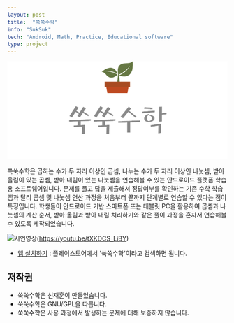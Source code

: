 ```yaml
---
layout: post
title:  "쑥쑥수학"
info: "SukSuk"
tech: "Android, Math, Practice, Educational software"
type: project
---
```


![쑥쑥수학타이틀](/assets/img/project_suksuk/타이틀.png)


  쑥쑥수학은 곱하는 수가 두 자리 이상인 곱셈, 나누는 수가 두 자리 이상인 나눗셈, 받아 올림이 있는 곱셈, 받아 내림이 있는 나눗셈을 연습해볼 수 있는 안드로이드 플랫폼 학습용 소프트웨어입니다. 문제를 풀고 답을 제출해서 정답여부를 확인하는 기존 수학 학습 앱과 달리 곱셈 및 나눗셈 연산 과정을 처음부터 끝까지 단계별로 연습할 수 있다는 점이 특징입니다. 학생들이 안드로이드 기반 스마트폰 또는 태블릿 PC을 활용하여 곱셈과 나눗셈의 계산 순서, 받아 올림과 받아 내림 처리하기와 같은 풀이 과정을 혼자서 연습해볼 수 있도록 제작되었습니다.
  
![시연영상](https://raw.github.com/ShinJaehun/SukSuk/master/screenshot.png)(https://youtu.be/tXKDCS_LiBY)
* [앱 설치하기](https://play.google.com/store/apps/details?id=com.shinjaehun.suksuk) : 플레이스토어에서 '쑥쑥수학'이라고 검색하면 됩니다.

## 저작권

* 쑥쑥수학은 신재훈이 만들었습니다.
* 쑥쑥수학은 GNU/GPL을 따릅니다.
* 쑥쑥수학은 사용 과정에서 발생하는 문제에 대해 보증하지 않습니다.
